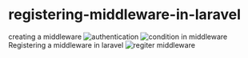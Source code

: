 # registering-middleware-in-laravel
creating a middleware 
![authentication](https://github.com/Cynthia-Wanja-Dinah/registering-middleware-in-laravel/assets/101885241/488ecf6c-e44a-4928-aab1-c4e09cc1bfcd)
![condition in middleware](https://github.com/Cynthia-Wanja-Dinah/registering-middleware-in-laravel/assets/101885241/9ba6bc50-b76b-4ff1-8b74-b06e3c46a5ae)
Registering a middleware in  laravel 
![regiter middleware](https://github.com/Cynthia-Wanja-Dinah/registering-middleware-in-laravel/assets/101885241/aa105272-d06c-48c8-bb3d-bb45f9062d55)
